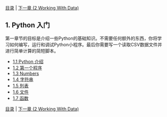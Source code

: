 [目录](../Contents.md) \| [下一章 (2 Working With Data)](../02_Working_with_data/00_Overview.md)

## 1. Python 入门

第一章节的目标是介绍一些Python的基础知识。不需要任何额外的东西，你将学习如何编写，运行和调试Python小程序。最后你需要写一个读取CSV数据文件并进行简单计算的简短脚本。


* [1.1 Python 介绍](01_Python.md)
* [1.2 第一个程序](02_Hello_world.md)
* [1.3 Numbers](03_Numbers.md)
* [1.4 字符串](04_Strings.md)
* [1.5 列表](05_Lists.md)
* [1.6 文件](06_Files.md)
* [1.7 函数](07_Functions.md)

[目录](../Contents.md) \| [下一章 (2 Working With Data)](../02_Working_with_data/00_Overview.md)